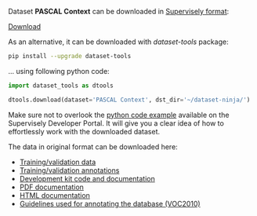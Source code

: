 Dataset **PASCAL Context** can be downloaded in [Supervisely format](https://developer.supervisely.com/api-references/supervisely-annotation-json-format):

 [Download](https://assets.supervisely.com/supervisely-supervisely-assets-public/teams_storage/q/2/b4/KRHuANFh5K2lFOga0jBJ3EmSknj9wSI1xEtzQ4DGC5GcnEp9yXUzOys6V4CUkxQ0thnsqXLZgQOsGT24OkRQyGEk7cKD0vSLV4LooI8HXWJRERBKLzfgLDKPhLX6.tar)

As an alternative, it can be downloaded with *dataset-tools* package:
``` bash
pip install --upgrade dataset-tools
```

... using following python code:
``` python
import dataset_tools as dtools

dtools.download(dataset='PASCAL Context', dst_dir='~/dataset-ninja/')
```
Make sure not to overlook the [python code example](https://developer.supervisely.com/getting-started/python-sdk-tutorials/iterate-over-a-local-project) available on the Supervisely Developer Portal. It will give you a clear idea of how to effortlessly work with the downloaded dataset.

The data in original format can be downloaded here:

- [Training/validation data](http://host.robots.ox.ac.uk/pascal/VOC/voc2010/VOCtrainval_03-May-2010.tar)
- [Training/validation annotations](https://www.cs.stanford.edu/~roozbeh/pascal-context/trainval.tar.gz)
- [Development kit code and documentation](http://host.robots.ox.ac.uk/pascal/VOC/voc2010/VOCdevkit_08-May-2010.tar)
- [PDF documentation](http://host.robots.ox.ac.uk/pascal/VOC/voc2010/devkit_doc_08-May-2010.pdf)
- [HTML documentation](http://host.robots.ox.ac.uk/pascal/VOC/voc2010/htmldoc/index.html)
- [Guidelines used for annotating the database (VOC2010)](http://host.robots.ox.ac.uk/pascal/VOC/voc2010/guidelines.html)
